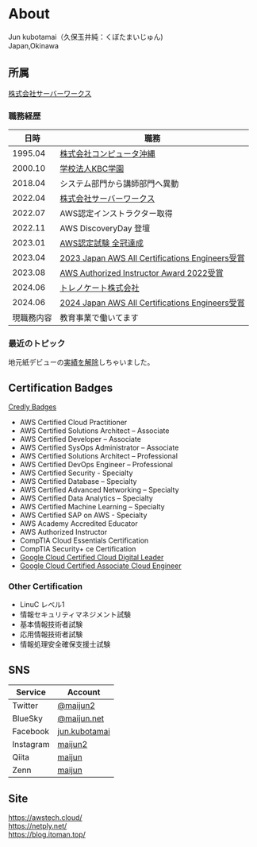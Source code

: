 # About
Jun kubotamai（久保玉井純：くぼたまいじゅん)  
Japan,Okinawa

## 所属
[株式会社サーバーワークス](https://www.serverworks.co.jp/)

### 職務経歴
| 日時 | 職務 |
| ---- | ---- |
| 1995.04 | [株式会社コンピュータ沖縄](https://www.c-okinawa.co.jp) |
| 2000.10 | [学校法人KBC学園](https://kbcgroup.jp/) |
| 2018.04 | システム部門から講師部門へ異動 |
| 2022.04 | [株式会社サーバーワークス](https://www.serverworks.co.jp/) |
| 2022.07 | AWS認定インストラクター取得 |
| 2022.11 | AWS DiscoveryDay 登壇 |
| 2023.01 | [AWS認定試験 全冠達成](https://zenn.dev/maijun/articles/12f44669b922bd) |
| 2023.04 | [2023 Japan AWS All Certifications Engineers受賞](https://aws.amazon.com/jp/blogs/psa/2023-japan-aws-all-certifications-engineers/) |
| 2023.08 | [AWS Authorized Instructor Award 2022受賞](https://aws.amazon.com/jp/blogs/psa/aws-authorized-instructor-award-2022/)|
| 2024.06 | [トレノケート株式会社](https://www.trainocate.co.jp/) |
| 2024.06 | [2024 Japan AWS All Certifications Engineers受賞](https://aws.amazon.com/jp/blogs/psa/2024-japan-aws-all-certifications-engineers/) |
| 現職務内容 | 教育事業で働いてます |

### 最近のトピック
地元紙デビューの[実績を解除](https://twitter.com/maijun2/status/1433667413170548736)しちゃいました。

## Certification Badges
[Credly Badges](https://www.credly.com/users/jun-kubotamai/badges)
- AWS Certified Cloud Practitioner
- AWS Certified Solutions Architect – Associate
- AWS Certified Developer – Associate
- AWS Certified SysOps Administrator – Associate
- AWS Certified Solutions Architect – Professional
- AWS Certified DevOps Engineer – Professional
- AWS Certified Security - Specialty
- AWS Certified Database – Specialty
- AWS Certified Advanced Networking – Specialty
- AWS Certified Data Analytics – Specialty
- AWS Certified Machine Learning – Specialty
- AWS Certified SAP on AWS - Specialty
- AWS Academy Accredited Educator
- AWS Authorized Instructor
- CompTIA Cloud Essentials Certification
- CompTIA Security+ ce Certification
- [Google Cloud Certified Cloud Digital Leader](https://www.credential.net/3167ba57-4d47-4e15-80d1-4e183dcc90ed?key=512f1692a6189a7a97125bb3989111d97fcef867721b17f2b627d4d454f4127e)
- [Google Cloud Certified Associate Cloud Engineer](https://scl.io/6FS6Nt7)

### Other Certification 
- LinuC レベル1
- 情報セキュリティマネジメント試験
- 基本情報技術者試験
- 応用情報技術者試験
- 情報処理安全確保支援士試験

## SNS
| Service | Account |
| ---- | ---- |
|  Twitter  |  [@maijun2](https://twitter.com/maijun2)  |
|  BlueSky  | [@maijun.net](https://bsky.app/profile/maijun.net) |
|  Facebook  |  [jun.kubotamai](https://www.facebook.com/jun.kubotamai)  |
|  Instagram  |  [maijun2](https://www.instagram.com/maijun2/)  |
|  Qiita  |  [maijun](https://qiita.com/maijun)  |
|  Zenn  |  [maijun](https://zenn.dev/maijun)  |

## Site
https://awstech.cloud/  
https://netply.net/  
https://blog.itoman.top/  



<!---
maijun2/maijun2 is a ✨ special ✨ repository because its `README.md` (this file) appears on your GitHub profile.
You can click the Preview link to take a look at your changes.
--->
